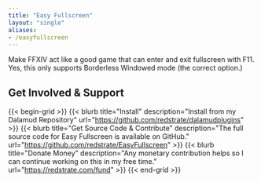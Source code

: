 ```yaml
---
title: "Easy Fullscreen"
layout: "single"
aliases:
- /easyfullscreen
---
```


Make FFXIV act like a good game that can enter and exit fullscreen with F11. Yes, this only supports Borderless Windowed mode (the correct option.)

## Get Involved & Support

{{< begin-grid >}}
{{< blurb title="Install" description="Install from my Dalamud Repository" url="https://github.com/redstrate/dalamudplugins" >}}
{{< blurb title="Get Source Code & Contribute" description="The full source code for Easy Fullscreen is available on GitHub." url="https://github.com/redstrate/EasyFullscreen" >}}
{{< blurb title="Donate Money" description="Any monetary contribution helps so I can continue working on this in my free time." url="https://redstrate.com/fund" >}}
{{< end-grid >}}
